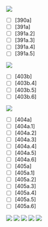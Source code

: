 ![](https://github.com/Esukhia/J008/blob/master/MRK35_SAMPLING/Dd/Dd064-0391.jpg)
- [ ] [390a] 
- [ ] [391a] 
- [ ] [391a.2] 
- [ ] [391a.3] 
- [ ] [391a.4] 
- [ ] [391a.5] 

![](https://github.com/Esukhia/J008/blob/master/MRK35_SAMPLING/Dd/Dd064-0404.jpg)
- [ ] [403b] 
- [ ] [403b.4] 
- [ ] [403b.5]
- [ ] [403b.6]

![](https://github.com/Esukhia/J008/blob/master/MRK35_SAMPLING/Dd/Dd064-0405.jpg)
- [ ] [404a] 
- [ ] [404a.1]
- [ ] [404a.2]
- [ ] [404a.3]
- [ ] [404a.4]
- [ ] [404a.5]
- [ ] [404a.6]
- [ ] [405a] 
- [ ] [405a.1]
- [ ] [405a.2]
- [ ] [405a.3]
- [ ] [405a.4]
- [ ] [405a.5]
- [ ] [405a.6]

![](https://github.com/Esukhia/J008/blob/master/MRK35_SAMPLING/Dd/Dd064-0406.jpg)
![](https://github.com/Esukhia/J008/blob/master/MRK35_SAMPLING/Dd/Dd064-0417.jpg)
![](https://github.com/Esukhia/J008/blob/master/MRK35_SAMPLING/Dd/Dd064-0418.jpg)
![](https://github.com/Esukhia/J008/blob/master/MRK35_SAMPLING/Dd/Dd064-0419.jpg)
![](https://github.com/Esukhia/J008/blob/master/MRK35_SAMPLING/Dd/Dd064-0420.jpg)
